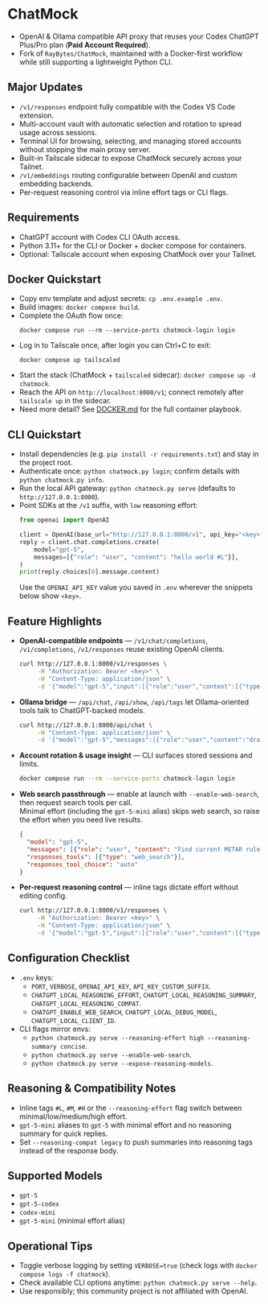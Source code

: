 # ChatMock

- OpenAI & Ollama compatible API proxy that reuses your Codex ChatGPT Plus/Pro plan (**Paid Account Required**).
- Fork of `RayBytes/ChatMock`, maintained with a Docker-first workflow while still supporting a lightweight Python CLI.

## Major Updates

- `/v1/responses` endpoint fully compatible with the Codex VS Code extension.
- Multi-account vault with automatic selection and rotation to spread usage across sessions.
- Terminal UI for browsing, selecting, and managing stored accounts without stopping the main proxy server.
- Built-in Tailscale sidecar to expose ChatMock securely across your Tailnet.
- `/v1/embeddings` routing configurable between OpenAI and custom embedding backends.
- Per-request reasoning control via inline effort tags or CLI flags.

## Requirements

- ChatGPT account with Codex CLI OAuth access.
- Python 3.11+ for the CLI or Docker + docker compose for containers.
- Optional: Tailscale account when exposing ChatMock over your Tailnet.

## Docker Quickstart

- Copy env template and adjust secrets: `cp .env.example .env`.
- Build images: `docker compose build`.
- Complete the OAuth flow once:
  ```
  docker compose run --rm --service-ports chatmock-login login
  ```
- Log in to Tailscale once, after login you can Ctrl+C to exit:
  ```
  docker compose up tailscaled
  ```
- Start the stack (ChatMock + `tailscaled` sidecar): `docker compose up -d chatmock`.
- Reach the API on `http://localhost:8000/v1`; connect remotely after `tailscale up` in the sidecar.
- Need more detail? See [DOCKER.md](https://github.com/ms-xie/ChatMock/blob/main/DOCKER.md) for the full container playbook.

## CLI Quickstart

- Install dependencies (e.g. `pip install -r requirements.txt`) and stay in the project root.
- Authenticate once: `python chatmock.py login`; confirm details with `python chatmock.py info`.
- Run the local API gateway: `python chatmock.py serve` (defaults to `http://127.0.0.1:8000`).
- Point SDKs at the `/v1` suffix, with `low` reasoning effort:
  ```python
  from openai import OpenAI

  client = OpenAI(base_url="http://127.0.0.1:8000/v1", api_key="<key>")
  reply = client.chat.completions.create(
      model="gpt-5",
      messages=[{"role": "user", "content": "hello world #L"}],
  )
  print(reply.choices[0].message.content)
  ```
  Use the `OPENAI_API_KEY` value you saved in `.env` wherever the snippets below show `<key>`.

## Feature Highlights

- **OpenAI-compatible endpoints** — `/v1/chat/completions`, `/v1/completions`, `/v1/responses` reuse existing OpenAI clients.
  ```bash
  curl http://127.0.0.1:8000/v1/responses \
       -H "Authorization: Bearer <key>" \
       -H "Content-Type: application/json" \
       -d '{"model":"gpt-5","input":[{"role":"user","content":[{"type":"input_text","text":"hello world #L"}]}]}'
  ```
- **Ollama bridge** — `/api/chat`, `/api/show`, `/api/tags` let Ollama-oriented tools talk to ChatGPT-backed models.
  ```bash
  curl http://127.0.0.1:8000/api/chat \
       -H "Content-Type: application/json" \
       -d '{"model":"gpt-5","messages":[{"role":"user","content":"draft a haiku about proxies"}]}'
  ```
- **Account rotation & usage insight** — CLI surfaces stored sessions and limits.
  ```bash
  docker compose run --rm --service-ports chatmock-login login
  ```
- **Web search passthrough** — enable at launch with `--enable-web-search`, then request search tools per call.<br>
Minimal effort (including the `gpt-5-mini` alias) skips web search, so raise the effort when you need live results.
  ```json
  {
    "model": "gpt-5",
    "messages": [{"role": "user", "content": "Find current METAR rules #M"}],
    "responses_tools": [{"type": "web_search"}],
    "responses_tool_choice": "auto"
  }
  ```
- **Per-request reasoning control** — inline tags dictate effort without editing config.
  ```bash
  curl http://127.0.0.1:8000/v1/responses \
       -H "Authorization: Bearer <key>" \
       -H "Content-Type: application/json" \
       -d '{"model":"gpt-5","input":[{"role":"user","content":[{"type":"input_text","text":"Explain FFT basics #M"}]}]}'
  ```

## Configuration Checklist

- `.env` keys:
  - `PORT`, `VERBOSE`, `OPENAI_API_KEY`, `API_KEY_CUSTOM_SUFFIX`.
  - `CHATGPT_LOCAL_REASONING_EFFORT`, `CHATGPT_LOCAL_REASONING_SUMMARY`, `CHATGPT_LOCAL_REASONING_COMPAT`.
  - `CHATGPT_ENABLE_WEB_SEARCH`, `CHATGPT_LOCAL_DEBUG_MODEL`, `CHATGPT_LOCAL_CLIENT_ID`.
- CLI flags mirror envs:
  - `python chatmock.py serve --reasoning-effort high --reasoning-summary concise`.
  - `python chatmock.py serve --enable-web-search`.
  - `python chatmock.py serve --expose-reasoning-models`.

## Reasoning & Compatibility Notes

- Inline tags `#L`, `#M`, `#H` or the `--reasoning-effort` flag switch between minimal/low/medium/high effort.
- `gpt-5-mini` aliases to `gpt-5` with minimal effort and no reasoning summary for quick replies.
- Set `--reasoning-compat legacy` to push summaries into reasoning tags instead of the response body.

## Supported Models

- `gpt-5`
- `gpt-5-codex`
- `codex-mini`
- `gpt-5-mini` (minimal effort alias)

## Operational Tips

- Toggle verbose logging by setting `VERBOSE=true` (check logs with `docker compose logs -f chatmock`).
- Check available CLI options anytime: `python chatmock.py serve --help`.
- Use responsibly; this community project is not affiliated with OpenAI.
